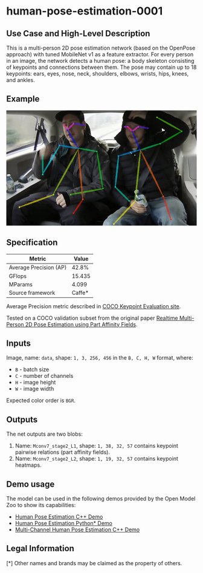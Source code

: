 # human-pose-estimation-0001

## Use Case and High-Level Description

This is a multi-person 2D pose estimation network (based on the OpenPose approach) with tuned MobileNet v1 as a feature extractor.
For every person in an image, the network detects a human pose: a body skeleton consisting of keypoints and connections between them.
The pose may contain up to 18 keypoints: ears, eyes, nose, neck, shoulders, elbows, wrists, hips, knees, and ankles.

## Example

![](./assets/human-pose-estimation-0001.png)

## Specification

| Metric                          | Value                                     |
|---------------------------------|-------------------------------------------|
| Average Precision (AP)          | 42.8%                                     |
| GFlops                          | 15.435                                    |
| MParams                         | 4.099                                     |
| Source framework                | Caffe\*                                   |

Average Precision metric described in [COCO Keypoint Evaluation site](https://cocodataset.org/#keypoints-eval).

Tested on a COCO validation subset from the original paper [Realtime Multi-Person 2D Pose Estimation using Part Affinity Fields](https://arxiv.org/abs/1611.08050).

## Inputs

Image, name: `data`, shape: `1, 3, 256, 456` in the `B, C, H, W` format, where:

- `B` - batch size
- `C` - number of channels
- `H` - image height
- `W` - image width

Expected color order is `BGR`.

## Outputs

The net outputs are two blobs:

1. Name: `Mconv7_stage2_L1`, shape: `1, 38, 32, 57` contains keypoint pairwise relations (part affinity fields).
2. Name: `Mconv7_stage2_L2`, shape: `1, 19, 32, 57` contains keypoint heatmaps.

## Demo usage

The model can be used in the following demos provided by the Open Model Zoo to show its capabilities:

* [Human Pose Estimation C++ Demo](../../../demos/human_pose_estimation_demo/cpp/README.md)
* [Human Pose Estimation Python\* Demo](../../../demos/human_pose_estimation_demo/python/README.md)
* [Multi-Channel Human Pose Estimation C++ Demo](../../../demos/multi_channel_human_pose_estimation_demo/cpp/README.md)

## Legal Information
[*] Other names and brands may be claimed as the property of others.
